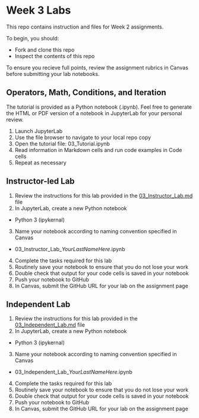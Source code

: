 # Week 3 Labs

This repo contains instruction and files for Week 2 assignments. 

To begin, you should:

* Fork and clone this repo
* Inspect the contents of this repo

To ensure you recieve full points, review the assignment rubrics in Canvas before submitting your lab notebooks. 


## Operators, Math, Conditions, and Iteration

The tutorial is provided as a Python notebook (.ipynb). Feel free to generate the HTML or PDF version of a notebook in JupyterLab for your personal review. 

1. Launch JupyterLab
2. Use the file browser to navigate to your local repo copy
3. Open the tutorial file: 03_Tutorial.ipynb
4. Read information in Markdown cells and run code examples in Code cells
5. Repeat as necessary

## Instructor-led Lab

1. Review the instructions for this lab provided in the [03_Instructor_Lab.md](/03_Instructor_Lab.md) file
2. In JupyterLab, create a new Python notebook
  * Python 3 (ipykernal)
3. Name your notebook according to naming convention specified in Canvas
  * 03_Instructor_Lab_*YourLastNameHere*.ipynb
4. Complete the tasks required for this lab
5. Routinely save your notebook to ensure that you do not lose your work
6. Double check that output for your code cells is saved in your notebook
7. Push your notebook to GitHub
8. In Canvas, submit the GitHub URL for your lab on the assignment page

## Independent Lab

1. Review the instructions for this lab provided in the [03_Independent_Lab.md](/03_Independent_Lab.md) file
2. In JupyterLab, create a new Python notebook
  * Python 3 (ipykernal)
3. Name your notebook according to naming convention specified in Canvas
  * 03_Independent_Lab_*YourLastNameHere*.ipynb
4. Complete the tasks required for this lab
5. Routinely save your notebook to ensure that you do not lose your work
6. Double check that output for your code cells is saved in your notebook
7. Push your notebook to GitHub
8. In Canvas, submit the GitHub URL for your lab on the assignment page
